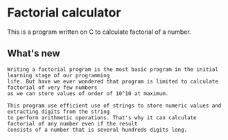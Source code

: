 # Factorial calculator

This is a program written on C to calculate factorial of a number.

## What's new 
	Writing a factorial program is the most basic program in the initial learning stage of our programming
	life. But have we ever wondered that program is limited to calculate factorial of very few numbers
	as we can store values of order of 10^10 at maximum.
	
	This program use efficient use of strings to store numeric values and extracting digits from the string
	to perform arithmetic operations. That's why it can calculate factorial of any number even if the result
	consists of a number that is several hundreds digits long.